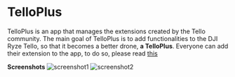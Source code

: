 # TelloPlus
TelloPlus is an app that manages the extensions created by the Tello community.
The main goal of TelloPlus is to add functionalities to the DJI Ryze Tello, so that it becomes a better drone, **a TelloPlus**.
Everyone can add their extension to the app, to do so, please read [this](http://telloplus.forumotion.eu/t1-how-to-create-and-submit-an-extension)

**Screenshots**
![screenshot1](https://i.imgur.com/DiHRjtl.png)
![screenshot2](https://i.imgur.com/SV8qvuB.png)

